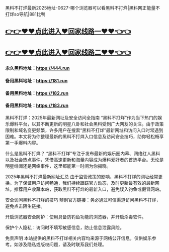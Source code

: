 
黑料不打烊最新2025地址-0627-哪个浏览器可以看黑料不打烊|黑料网正能量不打烊so导航|881比鸭

## [👉👉♥♥点此进入♥回家线路一♥♥👈👈](https://unpkg.com/182run/index.html)
## [👉👉♥♥点此进入♥回家线路二♥♥👈👈](https://unpkg.com/182-1run/index.html)

#### 永久黑料地址：https://444.run
#### 备用黑料地址：https://181.run
#### 备用黑料地址：https://182.run
#### 备用黑料地址：https://183.run

黑料不打烊：2025年最新网址及安全访问全指南
“黑料不打烊”作为当下热门的娱乐爆料平台，以其不断更新的明星八卦和社会黑料受到广大网友的关注。由于政策限制和域名变更频繁，许多用户在搜索“黑料不打烊”最新网址和访问入口时常遇到困难。本文将为你整理最新的黑料不打烊入口信息及访问安全技巧，助你轻松畅享第一手爆料内容。

什么是黑料不打烊？
“黑料不打烊”专注于发布最新的娱乐圈内幕、网络红人黑料以及社会热点事件，凭借高速更新和海量内容成为爆料爱好者的首选平台。无论是明星绯闻还是网络事件，这里都能第一时间为你揭晓。

2025年黑料不打烊最新网址汇总
由于监管政策的影响，黑料不打烊的网址经常更换。为了保证用户访问畅通，我们持续跟踪官方动态，及时更新最有效的最新网址。推荐用户收藏本站，获取黑料不打烊的最新入口，避免误入钓鱼或假冒网站。

安全访问黑料不打烊的技巧
辨别官方链接：务必通过可信渠道访问黑料不打烊，避免点击陌生链接。

开启浏览器安全防护：使用具备防钓鱼功能的浏览器，并开启杀毒软件。

保护个人隐私：访问时不填写敏感信息，防止信息泄露风险。

免责声明
本站提供的黑料不打烊相关内容均来源于网络公开信息，仅供娱乐参考。如涉及隐私或版权问题，请及时联系我们处理。
